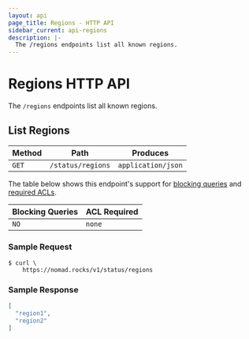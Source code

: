```yaml
---
layout: api
page_title: Regions - HTTP API
sidebar_current: api-regions
description: |-
  The /regions endpoints list all known regions.
---
```


# Regions HTTP API

The `/regions` endpoints list all known regions.

## List Regions

| Method | Path                         | Produces                   |
| ------ | ---------------------------- | -------------------------- |
| `GET`  | `/status/regions`            | `application/json`         |

The table below shows this endpoint's support for
[blocking queries](/api/index.html#blocking-queries) and
[required ACLs](/api/index.html#acls).

| Blocking Queries | ACL Required |
| ---------------- | ------------ |
| `NO`             | `none`       |

### Sample Request

```text
$ curl \
    https://nomad.rocks/v1/status/regions
```

### Sample Response

```json
[
  "region1",
  "region2"
]
```

